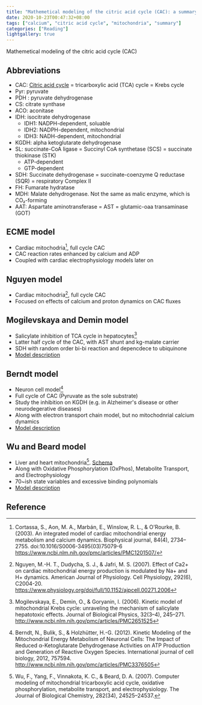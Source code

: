 ```yaml
---
title: "Mathemetical modeling of the citric acid cycle (CAC): a summary"
date: 2020-10-23T00:47:32+08:00
tags: ["calcium", "citric acid cycle", "mitochondria", "summary"]
categories: ["Reading"]
lightgallery: true
---
```


Mathemetical modeling of the citric acid cycle (CAC)

<!--more-->

## Abbreviations
* CAC: [Citric acid cycle](https://en.wikipedia.org/wiki/Citric_acid_cycle) = tricarboxylic acid (TCA) cycle = Krebs cycle
* Pyr: pyruvate
* PDH : pyruvate dehydrogenase
* CS: citrate synthase
* ACO: aconitase
* IDH: isocitrate dehydrogenase
  * IDH1: NADPH-dependent, soluable
  * IDH2: NADPH-dependent, mitochondrial
  * IDH3: NADH-dependent, mitochondrial
* KGDH: alpha ketoglutarate dehydrogenase
* SL: succinate-CoA ligase = Succinyl CoA synthetase (SCS) = succinate thiokinase (STK)
  * ATP-dependent
  * GTP-dependent
* SDH: Succinate dehydrogenase = succinate-coenzyme Q reductase (SQR) = respiratory Complex II
* FH: Fumarate hydratase
* MDH: Malate dehydrogenase. Not the same as malic enzyme, which is CO₂-forming
* AAT: Aspartate aminotransferase = AST = glutamic-oaa transaminase (GOT)

## ECME model
* Cardiac mitochodria[^Cortassa2003], full cycle CAC
* CAC reaction rates enhanced by calcium and ADP
* Coupled with cardiac electrophysiology models later on

## Nguyen model
* Cardiac mitochodria[^Nguyen2007], full cycle CAC
* Focused on effects of calcium and proton dynamics on CAC fluxes

## Mogilevskaya and Demin model
* Salicylate inhibition of TCA cycle in hepatocytes[^Mogilevskaya2006]
* Latter half cycle of the CAC, with AST shunt and kg-malate carrier
* SDH with random order bi-bi reaction and depencdece to ubiquinone
* [Model description](https://www.ncbi.nlm.nih.gov/pmc/articles/PMC2651525/pdf/10867_2006_Article_9015.pdf)

## Berndt model
* Neuron cell model[^Berndt2012]
* Full cycle of CAC (Pyruvate as the sole substrate)
* Study the inhibition on KGDH (e.g. in Alzheimer's disease or other neurodegerative diseases)
* Along with electron transport chain model, but no mitochodnrial calcium dynamics
* [Model description](https://www.ncbi.nlm.nih.gov/pmc/articles/PMC3376505/bin/757594.f1.pdf)

## Wu and Beard model
* Liver and heart mitochondria[^Wu2007]. [Schema](http://www.jbc.org/content/282/34/24525/F1.expansion.html)
* Along with Oxidative Phosphorylation (OxPhos), Metabolite Transport, and Electrophysiology
* 70~ish state variables and excessive binding polynomials
* [Model description](http://www.jbc.org/content/282/34/24525.full.pdf+html?with-ds=yes)



## Reference
[^Mogilevskaya2006]: Mogilevskaya, E., Demin, O., & Goryanin, I. (2006). Kinetic model of mitochondrial Krebs cycle: unraveling the mechanism of salicylate hepatotoxic effects. Journal of Biological Physics, 32(3–4), 245–271. http://www.ncbi.nlm.nih.gov/pmc/articles/PMC2651525

[^Berndt2012]: Berndt, N., Bulik, S., & Holzhütter, H.-G. (2012). Kinetic Modeling of the Mitochondrial Energy Metabolism of Neuronal Cells: The Impact of Reduced α-Ketoglutarate Dehydrogenase Activities on ATP Production and Generation of Reactive Oxygen Species. International journal of cell biology, 2012, 757594. http://www.ncbi.nlm.nih.gov/pmc/articles/PMC3376505

[^Wu2007]: Wu, F., Yang, F., Vinnakota, K. C., & Beard, D. A. (2007). Computer modeling of mitochondrial tricarboxylic acid cycle, oxidative phosphorylation, metabolite transport, and electrophysiology. The Journal of Biological Chemistry, 282(34), 24525–24537.

[^Cortassa2003]: Cortassa, S., Aon, M. A., Marbán, E., Winslow, R. L., & O'Rourke, B. (2003). An integrated model of cardiac mitochondrial energy metabolism and calcium dynamics. Biophysical journal, 84(4), 2734–2755. doi:10.1016/S0006-3495(03)75079-6 https://www.ncbi.nlm.nih.gov/pmc/articles/PMC1201507/

[^Nguyen2007]: Nguyen, M.-H. T., Dudycha, S. J., & Jafri, M. S. (2007). Effect of Ca2+ on cardiac mitochondrial energy production is modulated by Na+ and H+ dynamics. American Journal of Physiology. Cell Physiology, 292(6), C2004-20. https://www.physiology.org/doi/full/10.1152/ajpcell.00271.2006

